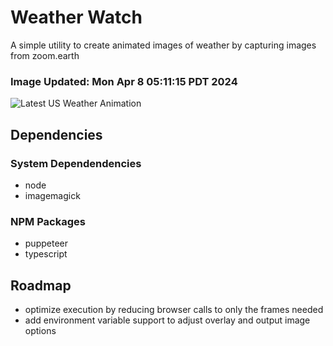 # Weather Watch

A simple utility to create animated images of weather by capturing images from zoom.earth

### Image Updated: Mon Apr  8 05:11:15 PDT 2024

![Latest US Weather Animation](animations/2024-04-08.webp)

## Dependencies
### System Dependendencies
* node
* imagemagick
### NPM Packages
* puppeteer
* typescript

## Roadmap
* optimize execution by reducing browser calls to only the frames needed
* add environment variable support to adjust overlay and output image options
